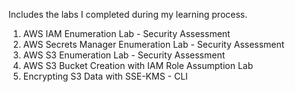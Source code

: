 Includes the labs I completed during my learning process.

1. AWS IAM Enumeration Lab - Security Assessment
2. AWS Secrets Manager Enumeration Lab - Security Assessment
3. AWS S3 Enumeration Lab - Security Assessment
4. AWS S3 Bucket Creation with IAM Role Assumption Lab
5. Encrypting S3 Data with SSE-KMS - CLI
